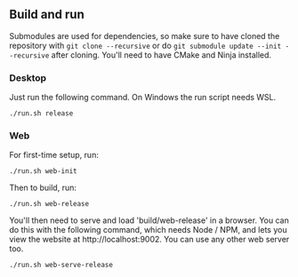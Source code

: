 ## Build and run

Submodules are used for dependencies, so make sure to have cloned the
repository with `git clone --recursive` or do `git submodule update --init --recursive`
after cloning. You'll need to have CMake and Ninja installed.

### Desktop

Just run the following command. On Windows the run script needs WSL.
```
./run.sh release
```

### Web

For first-time setup, run:
```
./run.sh web-init
```

Then to build, run:
```
./run.sh web-release
```

You'll then need to serve and load 'build/web-release' in a browser. You can do
this with the following command, which needs Node / NPM, and lets you view the
website at http://localhost:9002. You can use any other web server too.
```
./run.sh web-serve-release
```
